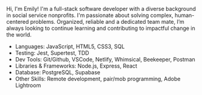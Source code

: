 Hi, I'm Emily! I'm a full-stack software developer with a diverse background in social service nonprofits. I'm passionate about solving complex, human-centered problems. Organized, reliable and a dedicated team mate, I’m always looking to continue learning and contributing to impactful change in the world.

- Languages: JavaScript, HTML5, CSS3, SQL
- Testing: Jest, Supertest, TDD
- Dev Tools: Git/Github, VSCode, Netlify, Whimsical, Beekeeper, Postman
- Libraries & Frameworks: Node.js, Express, React
- Database: PostgreSQL, Supabase
- Other Skills: Remote development, pair/mob programming, Adobe Lightroom
